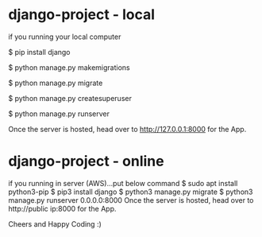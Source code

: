 # django-project - local
if you running your local computer

$ pip install django

$ python manage.py makemigrations

$ python manage.py migrate

$ python manage.py createsuperuser

$ python manage.py runserver

Once the server is hosted, head over to http://127.0.0.1:8000 for the App.


# django-project - online
if you running in server (AWS)...put below command 
$ sudo apt install python3-pip
$ pip3 install django
$ python3 manage.py migrate
$ python3 manage.py runserver 0.0.0.0:8000
Once the server is hosted, head over to http://public ip:8000 for the App.

Cheers and Happy Coding :)
